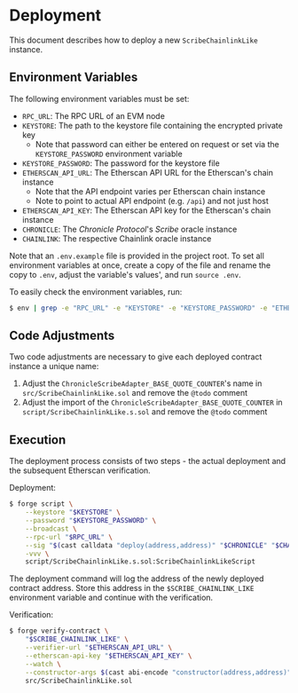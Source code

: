 # Deployment

This document describes how to deploy a new `ScribeChainlinkLike` instance.

## Environment Variables

The following environment variables must be set:

- `RPC_URL`: The RPC URL of an EVM node
- `KEYSTORE`: The path to the keystore file containing the encrypted private key
    - Note that password can either be entered on request or set via the `KEYSTORE_PASSWORD` environment variable
- `KEYSTORE_PASSWORD`: The password for the keystore file
- `ETHERSCAN_API_URL`: The Etherscan API URL for the Etherscan's chain instance
    - Note that the API endpoint varies per Etherscan chain instance
    - Note to point to actual API endpoint (e.g. `/api`) and not just host
- `ETHERSCAN_API_KEY`: The Etherscan API key for the Etherscan's chain instance
- `CHRONICLE`: The _Chronicle Protocol_'s _Scribe_ oracle instance
- `CHAINLINK`: The respective Chainlink oracle instance

Note that an `.env.example` file is provided in the project root. To set all environment variables at once, create a copy of the file and rename the copy to `.env`, adjust the variable's values', and run `source .env`.

To easily check the environment variables, run:

```bash
$ env | grep -e "RPC_URL" -e "KEYSTORE" -e "KEYSTORE_PASSWORD" -e "ETHERSCAN_API_URL" -e "ETHERSCAN_API_KEY" -e "CHRONICLE" -e "CHAINLINK"
```

## Code Adjustments

Two code adjustments are necessary to give each deployed contract instance a unique name:

1. Adjust the `ChronicleScribeAdapter_BASE_QUOTE_COUNTER`'s name in `src/ScribeChainlinkLike.sol` and remove the `@todo` comment
2. Adjust the import of the `ChronicleScribeAdapter_BASE_QUOTE_COUNTER` in `script/ScribeChainlinkLike.s.sol` and remove the `@todo` comment

## Execution

The deployment process consists of two steps - the actual deployment and the subsequent Etherscan verification.

Deployment:

```bash
$ forge script \
    --keystore "$KEYSTORE" \
    --password "$KEYSTORE_PASSWORD" \
    --broadcast \
    --rpc-url "$RPC_URL" \
    --sig "$(cast calldata "deploy(address,address)" "$CHRONICLE" "$CHAINLINK")" \
    -vvv \
    script/ScribeChainlinkLike.s.sol:ScribeChainlinkLikeScript
```

The deployment command will log the address of the newly deployed contract address. Store this address in the `$SCRIBE_CHAINLINK_LIKE` environment variable and continue with the verification.

Verification:

```bash
$ forge verify-contract \
    "$SCRIBE_CHAINLINK_LIKE" \
    --verifier-url "$ETHERSCAN_API_URL" \
    --etherscan-api-key "$ETHERSCAN_API_KEY" \
    --watch \
    --constructor-args $(cast abi-encode "constructor(address,address)" "$CHRONICLE" "$CHAINLINK") \
    src/ScribeChainlinkLike.sol
```
